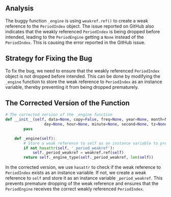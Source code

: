 ## Analysis
The buggy function `_engine` is using `weakref.ref()` to create a weak reference to the `PeriodIndex` object. The issue reported on GitHub also indicates that the weakly referenced `PeriodIndex` is being dropped before intended, leading to the `PeriodEngine` getting a `None` instead of the `PeriodIndex`. This is causing the error reported in the GitHub issue.

## Strategy for Fixing the Bug
To fix the bug, we need to ensure that the weakly referenced `PeriodIndex` object is not dropped before intended. This can be done by modifying the `_engine` function to store the weak reference to `PeriodIndex` as an instance variable, thereby preventing it from being dropped prematurely.

## The Corrected Version of the Function
```python
# The corrected version of the _engine function
def __init__(self, data=None, copy=False, freq=None, year=None, month=None, quarter=None,
                 day=None, hour=None, minute=None, second=None, tz=None, dtype=None, name=None, **kwargs):
        pass
    
    def _engine(self):
        # Store a weak reference to self as an instance variable to prevent premature dropping
        if not hasattr(self, '_period_weakref'):
            self._period_weakref = weakref.ref(self)
        return self._engine_type(self._period_weakref, len(self))
```

In the corrected version, we use `hasattr` to check if the weak reference to `PeriodIndex` exists as an instance variable. If not, we create a weak reference to `self` and store it as an instance variable `_period_weakref`. This prevents premature dropping of the weak reference and ensures that the `PeriodEngine` receives the correct weakly referenced `PeriodIndex`.